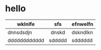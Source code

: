 # hello
|wklnlfe| sfs | efnwelfn|
|---------|:---:|-------|
|dnnsdsdjn|dnskd|dskndlkn|
|dddddddddddd|sddddd|sdddddd|
